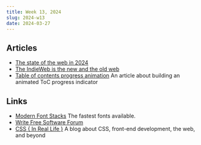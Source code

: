 ```yaml
---
title: Week 13, 2024
slug: 2024-w13
date: 2024-03-27
---
```


## Articles

- [The state of the web in 2024](https://spacetimetech.wordpress.com/2024/02/19/the-state-of-the-web-novelty-booms-and-busts-the-joys-of-simple-html-centric-web-design-personal-websites-the-walled-web-vs-decentralization/)
- [The IndieWeb is the new and the old web](https://www.alexhyett.com/newsletter/the-indie-web-is-the-new-and-the-old-web/)
- [Table of contents progress animation](https://kld.dev/toc-animation/)
  An article about building an animated ToC progress indicator

## Links

- [Modern Font Stacks](https://modernfontstacks.com)
  The fastest fonts available.
- [Write Free Software Forum](https://discourse.writefreesoftware.org/)
- [CSS { In Real Life }](https://css-irl.info)
  A blog about CSS, front-end development, the web, and beyond
